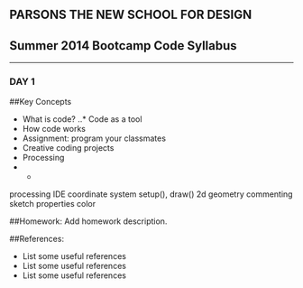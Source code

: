 ## PARSONS THE NEW SCHOOL FOR DESIGN
## Summer 2014 Bootcamp Code Syllabus
-------------------------------------------------------------------

### DAY 1

##Key Concepts
* What is code?
..* Code as a tool
* How code works
* Assignment: program your classmates
* Creative coding projects
* Processing
* *
processing IDE
coordinate system
setup(), draw()
2d geometry
commenting
sketch properties
color
  
##Homework:
Add homework description.

##References:
* List some useful references
* List some useful references
* List some useful references
